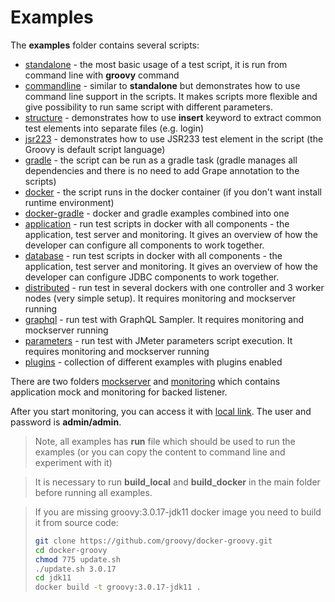 # Examples

The **examples** folder contains several scripts:  

 - [standalone](standalone) - the most basic usage of a test script, it is run from command line with **groovy** command
 - [commandline](commandline) - similar to __standalone__ but demonstrates how to use command line support in the scripts. It makes scripts more flexible and give possibility to run same script with different parameters.  
 - [structure](structure) - demonstrates how to use __insert__ keyword to extract common test elements into separate files (e.g. login)
 - [jsr223](jsr223) - demonstrates how to use JSR233 test element in the script (the Groovy is default script language)
 - [gradle](gradle) - the script can be run as a gradle task (gradle manages all dependencies and there is no need to add Grape annotation to the scripts)
 - [docker](docker) - the script runs in the docker container (if you don't want install runtime environment)
 - [docker-gradle](docker-gradle) - docker and gradle examples combined into one 
 - [application](application) - run test scripts in docker with all components - the application, test server and monitoring. It gives an overview of how the developer can configure all components to work together.
 - [database](database) - run test scripts in docker with all components - the application, test server and monitoring. It gives an overview of how the developer can configure JDBC components to work together.
 - [distributed](distributed) - run test in several dockers with one controller and 3 worker nodes (very simple setup). It requires monitoring and mockserver running
 - [graphql](graphql) - run test with GraphQL Sampler. It requires monitoring and mockserver running
 - [parameters](parameters) - run test with JMeter parameters script execution. It requires monitoring and mockserver running
 - [plugins](plugins) - collection of different examples with plugins enabled
 
There are two folders [mockserver](mockserver) and [monitoring](monitoring) which contains application mock and monitoring for backed listener.

After you start monitoring, you can access it with [local link](http://localhost:3000). The user and password is __admin/admin__.

> Note, all examples has __run__ file which should be used to run the examples (or you can copy the content to command line and experiment with it)

> It is necessary to run __build_local__ and __build_docker__ in the main folder before running all examples.

> If you are missing groovy:3.0.17-jdk11 docker image you need to build it from source code:
> ```bash
> git clone https://github.com/groovy/docker-groovy.git
> cd docker-groovy
> chmod 775 update.sh
> ./update.sh 3.0.17
> cd jdk11
> docker build -t groovy:3.0.17-jdk11 .
> ```